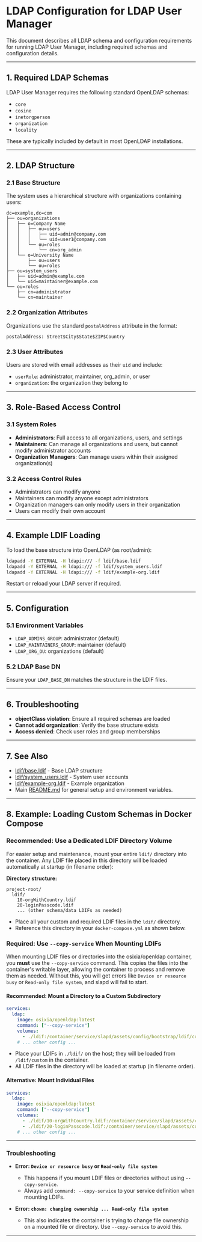 # LDAP Configuration for LDAP User Manager

This document describes all LDAP schema and configuration requirements for running LDAP User Manager, including required schemas and configuration details.

---

## 1. Required LDAP Schemas

LDAP User Manager requires the following standard OpenLDAP schemas:

- `core`
- `cosine`
- `inetorgperson`
- `organization`
- `locality`

These are typically included by default in most OpenLDAP installations.

---

## 2. LDAP Structure

### 2.1 Base Structure
The system uses a hierarchical structure with organizations containing users:

```
dc=example,dc=com
├── ou=organizations
│   ├── o=Company Name
│   │   ├── ou=users
│   │   │   ├── uid=admin@company.com
│   │   │   └── uid=user1@company.com
│   │   └── ou=roles
│   │       └── cn=org_admin
│   └── o=University Name
│       ├── ou=users
│       └── ou=roles
├── ou=system_users
│   ├── uid=admin@example.com
│   └── uid=maintainer@example.com
└── ou=roles
    ├── cn=administrator
    └── cn=maintainer
```

### 2.2 Organization Attributes
Organizations use the standard `postalAddress` attribute in the format:
```
postalAddress: Street$City$State$ZIP$Country
```

### 2.3 User Attributes
Users are stored with email addresses as their `uid` and include:
- `userRole`: administrator, maintainer, org_admin, or user
- `organization`: the organization they belong to

---

## 3. Role-Based Access Control

### 3.1 System Roles
- **Administrators**: Full access to all organizations, users, and settings
- **Maintainers**: Can manage all organizations and users, but cannot modify administrator accounts
- **Organization Managers**: Can manage users within their assigned organization(s)

### 3.2 Access Control Rules
- Administrators can modify anyone
- Maintainers can modify anyone except administrators
- Organization managers can only modify users in their organization
- Users can modify their own account

---

## 4. Example LDIF Loading

To load the base structure into OpenLDAP (as root/admin):
```sh
ldapadd -Y EXTERNAL -H ldapi:/// -f ldif/base.ldif
ldapadd -Y EXTERNAL -H ldapi:/// -f ldif/system_users.ldif
ldapadd -Y EXTERNAL -H ldapi:/// -f ldif/example-org.ldif
```

Restart or reload your LDAP server if required.

---

## 5. Configuration

### 5.1 Environment Variables
- `LDAP_ADMINS_GROUP`: administrator (default)
- `LDAP_MAINTAINERS_GROUP`: maintainer (default)
- `LDAP_ORG_OU`: organizations (default)

### 5.2 LDAP Base DN
Ensure your `LDAP_BASE_DN` matches the structure in the LDIF files.

---

## 6. Troubleshooting

- **objectClass violation**: Ensure all required schemas are loaded
- **Cannot add organization**: Verify the base structure exists
- **Access denied**: Check user roles and group memberships

---

## 7. See Also

- [ldif/base.ldif](ldif/base.ldif) - Base LDAP structure
- [ldif/system_users.ldif](ldif/system_users.ldif) - System user accounts
- [ldif/example-org.ldif](ldif/example-org.ldif) - Example organization
- Main [README.md](README.md) for general setup and environment variables. 

---

## 8. Example: Loading Custom Schemas in Docker Compose

### Recommended: Use a Dedicated LDIF Directory Volume

For easier setup and maintenance, mount your entire `ldif/` directory into the container. Any LDIF file placed in this directory will be loaded automatically at startup (in filename order):

**Directory structure:**
```
project-root/
  ldif/
    10-orgWithCountry.ldif
    20-loginPasscode.ldif
    ... (other schema/data LDIFs as needed)
```

- Place all your custom and required LDIF files in the `ldif/` directory.
- Reference this directory in your `docker-compose.yml` as shown below.

### Required: Use `--copy-service` When Mounting LDIFs

When mounting LDIF files or directories into the osixia/openldap container, you **must** use the `--copy-service` command. This copies the files into the container's writable layer, allowing the container to process and remove them as needed. Without this, you will get errors like `Device or resource busy` or `Read-only file system`, and slapd will fail to start.

#### **Recommended: Mount a Directory to a Custom Subdirectory**

```yaml
services:
  ldap:
    image: osixia/openldap:latest
    command: ["--copy-service"]
    volumes:
      - ./ldif:/container/service/slapd/assets/config/bootstrap/ldif/custom
    # ... other config ...
```
- Place your LDIFs in `./ldif/` on the host; they will be loaded from `/ldif/custom` in the container.
- All LDIF files in the directory will be loaded at startup (in filename order).

#### **Alternative: Mount Individual Files**

```yaml
services:
  ldap:
    image: osixia/openldap:latest
    command: ["--copy-service"]
    volumes:
      - ./ldif/10-orgWithCountry.ldif:/container/service/slapd/assets/config/bootstrap/ldif/10-orgWithCountry.ldif
      - ./ldif/20-loginPasscode.ldif:/container/service/slapd/assets/config/bootstrap/ldif/20-loginPasscode.ldif
    # ... other config ...
```

---

### Troubleshooting

- **Error: `Device or resource busy` or `Read-only file system`**
  - This happens if you mount LDIF files or directories without using `--copy-service`.
  - Always add `command: --copy-service` to your service definition when mounting LDIFs.

- **Error: `chown: changing ownership ... Read-only file system`**
  - This also indicates the container is trying to change file ownership on a mounted file or directory. Use `--copy-service` to avoid this.

--- 